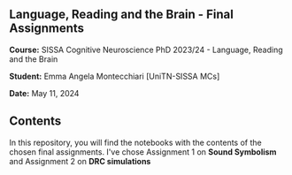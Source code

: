 ## Language, Reading and the Brain - Final Assignments

**Course:** SISSA Cognitive Neuroscience PhD 2023/24 - Language, Reading and the Brain

**Student:** Emma Angela Montecchiari [UniTN-SISSA MCs]

**Date:** May 11, 2024

## Contents

In this repository, you will find the notebooks with the contents of the chosen final assignments.
I've chose Assignment 1 on **Sound Symbolism** and Assignment 2 on **DRC simulations**
